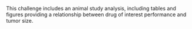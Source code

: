 This challenge includes an animal study analysis, including tables and figures providing a relationship between drug of interest performance and tumor size.
